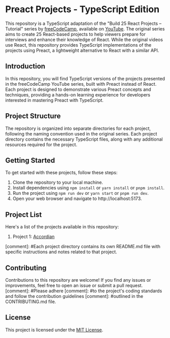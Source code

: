 # Preact Projects - TypeScript Edition

This repository is a TypeScript adaptation of the "Build 25 React Projects –
Tutorial" series by [freeCodeCamp](https://www.youtube.com/@freecodecamp), available on [YouTube](https://www.youtube.com/watch?v=5ZdHfJVAY-s).
The original series aims to create 25 React-based projects to help viewers prepare for interviews and
enhance their knowledge of React. While the original videos use React, this
repository provides TypeScript implementations of the projects using Preact, a
lightweight alternative to React with a similar API.

## Introduction

In this repository, you will find TypeScript versions of the projects presented
in the freeCodeCamp YouTube series, built with Preact instead of React. Each
project is designed to demonstrate various Preact concepts and techniques,
providing a hands-on learning experience for developers interested in mastering
Preact with TypeScript.

## Project Structure

The repository is organized into separate directories for each project,
following the naming convention used in the original series. Each project
directory contains the necessary TypeScript files, along with any additional
resources required for the project.

## Getting Started

To get started with these projects, follow these steps:

1. Clone the repository to your local machine.
2. Install dependencies using `npm install` or `yarn install` or `pnpm install`.
3. Run the project using `npm run dev` or `yarn start` or `pnpm run dev`.
4. Open your web browser and navigate to http://localhost:5173.

## Project List

Here's a list of the projects available in this repository:

1. Project 1: [Accordian](src/components/accordian)

[comment]: #Each project directory contains its own README.md file with specific
instructions and notes related to that project.

## Contributing

Contributions to this repository are welcome! If you find any issues or
improvements, feel free to open an issue or submit a pull request. 
[comment]: #Please adhere
[comment]: #to the project's coding standards and follow the contribution guidelines
[comment]: #outlined in the CONTRIBUTING.md file.

## License

This project is licensed under the [MIT License](LICENSE).
